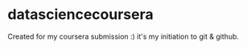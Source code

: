 # datasciencecoursera
Created for my coursera submission :) it's my initiation to git &amp; github. 
